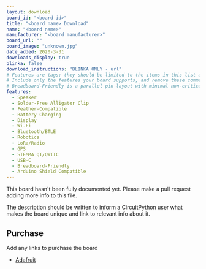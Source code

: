 ```yaml
---
layout: download
board_id: "<board id>"
title: "<board name> Download"
name: "<board name>"
manufacturer: "<board manufacturer>"
board_url: ""
board_image: "unknown.jpg"
date_added: 2020-3-31
downloads_display: true
blinka: false
download_instructions: "BLINKA ONLY - url"
# Features are tags; they should be limited to the items in this list and spelled exactly the same.
# Include only the features your board supports, and remove these comment lines before committing.
# Breadboard-Friendly is a parallel pin layout with minimal non-critical perpendicular pins
features:
  - Speaker
  - Solder-Free Alligator Clip
  - Feather-Compatible
  - Battery Charging
  - Display
  - Wi-Fi
  - Bluetooth/BTLE
  - Robotics
  - LoRa/Radio
  - GPS
  - STEMMA QT/QWIIC
  - USB-C
  - Breadboard-Friendly
  - Arduino Shield Compatible
---
```


This board hasn't been fully documented yet. Please make a pull request adding more info to this file.

The description should be written to inform a CircuitPython user what makes the board unique and link to relevant info about it.

## Purchase
Add any links to purchase the board
* [Adafruit](https://www.adafruit.com/product/3857)
